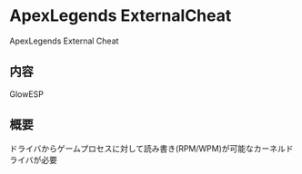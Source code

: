 # ApexLegends ExternalCheat
ApexLegends External Cheat

## 内容
GlowESP

## 概要
ドライバからゲームプロセスに対して読み書き(RPM/WPM)が可能なカーネルドライバが必要
